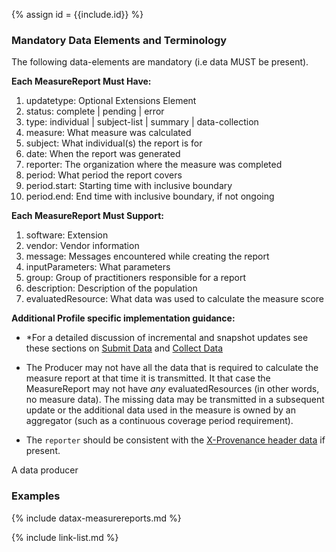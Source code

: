 {% assign id = {{include.id}} %}
<!--Begin Generated Intro Tag (DO NOT REMOVE)-->
### Mandatory Data Elements and Terminology
The following data-elements are mandatory (i.e data MUST be present).

**Each MeasureReport Must Have:**
1. updatetype: Optional Extensions Element
2. status: complete \| pending \| error
3. type: individual \| subject-list \| summary \| data-collection
4. measure: What measure was calculated
5. subject: What individual(s) the report is for
6. date: When the report was generated
7. reporter: The organization where the measure was completed
8. period: What period the report covers
9. period.start: Starting time with inclusive boundary
10. period.end: End time with inclusive boundary, if not ongoing

**Each MeasureReport Must Support:**
1. software: Extension
2. vendor: Vendor information
3. message: Messages encountered while creating the report
4. inputParameters: What parameters
5. group: Group of practitioners responsible for a report
6. description: Description of the population
7. evaluatedResource: What data was used to calculate the measure score

<!--End Generated Intro (DO NOT REMOVE)-->

**Additional Profile specific implementation guidance:**

- *For a detailed discussion of incremental and snapshot updates see these sections on [Submit Data](datax.html#submit-updates) and [Collect Data](datax.html#collect-updates)

- The Producer may not have all the data that is required to calculate the measure report at that time it is transmitted. It that case the MeasureReport may not have *any* evaluatedResources (in other words, no measure data).  The missing data may be transmitted in a subsequent update or the additional data used in the measure is owned by an aggregator (such as a continuous coverage period requirement).

- The `reporter` should be consistent with the [X-Provenance header data]({{site.data.fhir.path}}provenance.html#header) if present.

A data producer

### Examples

{% include datax-measurereports.md %}

{% include link-list.md %}

